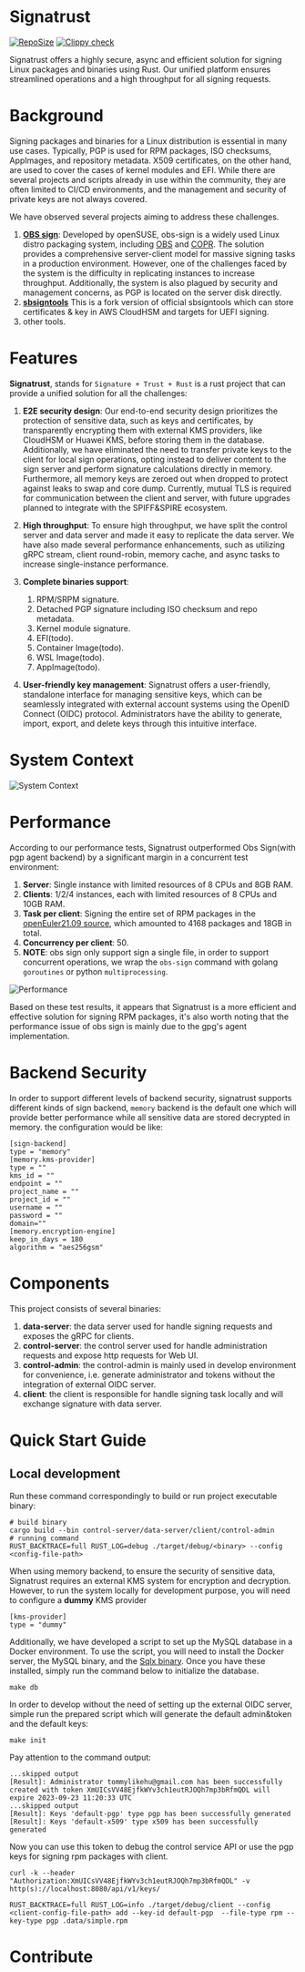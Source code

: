 # Signatrust
[![RepoSize](https://img.shields.io/github/repo-size/TommyLike/signatrust)](https://gitee.com/openeuler/signatrust)
[![Clippy check](https://github.com/TommyLike/signatrust/actions/workflows/build.yml/badge.svg)](https://github.com/TommyLike/signatrust/actions/workflows/build.yml)

Signatrust offers a highly secure, async and efficient solution for signing Linux packages and binaries using Rust. Our unified
platform ensures streamlined operations and a high throughput for all signing requests.

# Background

Signing packages and binaries for a Linux distribution is essential in many use cases. Typically, PGP is used for RPM
packages, ISO checksums, AppImages, and repository metadata. X509 certificates, on the other hand, are used to cover the
cases of kernel modules and EFI. While there are several projects and scripts already in use within the community, 
they are often limited to CI/CD environments, and the management and security of private keys are not always covered.

We have observed several projects aiming to address these challenges.
1. [**OBS sign**](https://github.com/openSUSE/obs-sign): Developed by openSUSE, obs-sign is a widely used Linux distro
   packaging system, including [OBS](https://build.opensuse.org/) and [COPR](https://copr.fedorainfracloud.org/). The
   solution provides a comprehensive server-client model for massive signing tasks in a production environment. 
   However, one of the challenges faced by the system is the difficulty in replicating instances to increase throughput.
   Additionally, the system is also plagued by security and management concerns, as PGP is located on the server disk directly.
2. [**sbsigntools**](https://github.com/phrack/sbsigntools) This is a fork version of official sbsigntools which can store
    certificates & key in AWS CloudHSM and targets for UEFI signing.
3. other tools.

# Features

**Signatrust**, stands for `Signature + Trust + Rust` is a rust project that can provide a unified solution for all the challenges:
 
1. **E2E security design**: Our end-to-end security design prioritizes the protection of sensitive data, such as keys and
   certificates, by transparently encrypting them with external KMS providers, like CloudHSM or Huawei KMS, before storing them in the
   database. Additionally, we have eliminated the need to transfer private keys to the client for local sign operations,
   opting instead to deliver content to the sign server and perform signature calculations directly in memory. Furthermore,
   all memory keys are zeroed out when dropped to protect against leaks to swap and core dump. Currently, mutual TLS is required
   for communication between the client and server, with future upgrades planned to integrate with the SPIFF&SPIRE ecosystem.

2. **High throughput**: To ensure high throughput, we have split the control server and data server and made it easy to
   replicate the data server. We have also made several performance enhancements, such as utilizing gRPC stream, client
   round-robin, memory cache, and async tasks to increase single-instance performance.

3. **Complete binaries support**:
   1. RPM/SRPM signature.
   2. Detached PGP signature including ISO checksum and repo metadata.
   3. Kernel module signature.
   4. EFI(todo).
   5. Container Image(todo).
   6. WSL Image(todo).
   7. AppImage(todo).

4. **User-friendly key management**: Signatrust offers a user-friendly, standalone interface for managing sensitive keys,
   which can be seamlessly integrated with external account systems using the OpenID Connect (OIDC) protocol. Administrators
   have the ability to generate, import, export, and delete keys through this intuitive interface.

# System Context
![System Context](./docs/images/System%20Context.png)
# Performance
According to our performance tests, Signatrust outperformed Obs Sign(with pgp agent backend) by a significant margin in a concurrent test environment:

1. **Server**: Single instance with limited resources of 8 CPUs and 8GB RAM.
2. **Clients**: 1/2/4 instances, each with limited resources of 8 CPUs and 10GB RAM.
3. **Task per client**: Signing the entire set of RPM packages in the [openEuler21.09 source](https://archives.openeuler.openatom.cn/openEuler-21.09/source/Packages/), which amounted to 4168 packages and 18GB in total.
4. **Concurrency per client**: 50.
5. **NOTE**: obs sign only support sign a single file, in order to support concurrent operations, we wrap the `obs-sign` command with golang `goroutines` or python `multiprocessing`.

![Performance](./docs/images/sign%20performance.png)

Based on these test results, it appears that Signatrust is a more efficient and effective solution for signing RPM packages, it's also worth noting that the performance issue of obs sign is mainly due to the gpg's agent implementation.

# Backend Security
In order to support different levels of backend security, signatrust supports different kinds of sign backend, `memory` backend is the default one which will provide better performance
while all sensitive data are stored decrypted in memory. the configuration would be like:
```shell
[sign-backend]
type = "memory"
[memory.kms-provider]
type = ""
kms_id = ""
endpoint = ""
project_name = ""
project_id = ""
username = ""
password = ""
domain=""
[memory.encryption-engine]
keep_in_days = 180
algorithm = "aes256gsm"
```

# Components
This project consists of several binaries:
1. **data-server**: the data server used for handle signing requests and exposes the gRPC for clients.
2. **control-server**: the control server used for handle administration requests and expose http requests for Web UI.
3. **control-admin**: the control-admin is mainly used in develop environment for convenience, i.e. generate administrator and tokens without the integration of external OIDC server.
4. **client**: the client is responsible for handle signing task locally and will exchange signature with data server.



# Quick Start Guide
## Local development
Run these command correspondingly to build or run project executable binary:
```shell
# build binary
cargo build --bin control-server/data-server/client/control-admin
# running command
RUST_BACKTRACE=full RUST_LOG=debug ./target/debug/<binary> --config <config-file-path>
```
When using memory backend, to ensure the security of sensitive data, Signatrust requires an external KMS system for encryption and decryption. However,
to run the system locally for development purpose, you will need to configure a **dummy** KMS provider
```shell
[kms-provider]
type = "dummy"
```
Additionally, we have developed a script to set up the MySQL database in a Docker environment. To use the script, you will
need to install the Docker server, the MySQL binary, and the [Sqlx binary](https://github.com/launchbadge/sqlx/blob/main/sqlx-cli/README.md#enable-building-in-offline-mode-with-query).
Once you have these installed, simply run the command below to initialize the database.
```shell
make db
```
In order to develop without the need of setting up the external OIDC server, simple run the prepared script which will generate the default admin&token and the default keys:
```shell
make init
```
Pay attention to the command output:
```shell
...skipped output
[Result]: Administrator tommylikehu@gmail.com has been successfully created with token XmUICsVV48EjfkWYv3ch1eutRJOQh7mp3bRfmQDL will expire 2023-09-23 11:20:33 UTC
...skipped output
[Result]: Keys 'default-pgp' type pgp has been successfully generated
[Result]: Keys 'default-x509' type x509 has been successfully generated
```
Now you can use this token to debug the control service API or use the pgp keys for signing rpm packages with client.
```shell
curl -k --header "Authorization:XmUICsVV48EjfkWYv3ch1eutRJOQh7mp3bRfmQDL" -v http(s)://localhost:8080/api/v1/keys/
```
```shell
RUST_BACKTRACE=full RUST_LOG=info ./target/debug/client --config <client-config-file-path> add --key-id default-pgp  --file-type rpm --key-type pgp .data/simple.rpm
```

# Contribute
